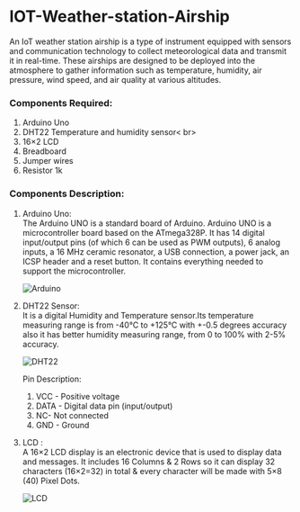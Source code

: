 # IOT-Weather-station-Airship
An IoT weather station airship is a type of instrument equipped with sensors and communication technology to collect meteorological data and transmit it in real-time. These airships are designed to be deployed into the atmosphere to gather information such as temperature, humidity, air pressure, wind speed, and air quality at various altitudes.

### Components Required:
1. Arduino Uno <br>
2. DHT22 Temperature and humidity sensor< br>
3. 16×2 LCD <br>
4. Breadboard <br>
5. Jumper wires<br>
6. Resistor 1k

### Components Description:
1. Arduino Uno:<br>
The Arduino UNO is a standard board of Arduino. Arduino UNO is a microcontroller board based on the ATmega328P. It has 14 digital input/output pins (of which 6 can be used as PWM outputs),
6 analog inputs, a 16 MHz ceramic resonator, a USB connection, a power jack, an ICSP header and a reset button. It contains everything needed to support the microcontroller.


   ![Arduino](https://github.com/vaishpanse/IOT-Weather-station-Airship/assets/140835509/a8906527-c310-4a3a-a224-f3ce7c50b527)

2. DHT22 Sensor:<br>
It is a digital Humidity and Temperature sensor.Its temperature measuring range is from -40°C to +125°C with +-0.5 degrees accuracy also it has better humidity
measuring range, from 0 to 100% with 2-5% accuracy.

   ![DHT22](https://github.com/vaishpanse/IOT-Weather-station-Airship/assets/140835509/aec785c0-a035-4510-ab6d-5c6fe755d82d)

   Pin Description:<br>
    1. VCC - Positive voltage<br>
    2. DATA - Digital data pin (input/output)<br>
    3. NC- Not connected<br>
    4. GND - Ground

3. LCD :<br>
A 16×2 LCD display is an electronic device that is used to display data and messages. It includes 16 Columns & 2 Rows so it can display 32 characters (16×2=32) in total &
every character will be made with 5×8 (40) Pixel Dots.

   ![LCD](https://github.com/vaishpanse/IOT-Weather-station-Airship/assets/140835509/316115d9-4ffe-4d41-8700-9e5edaf635d4)
